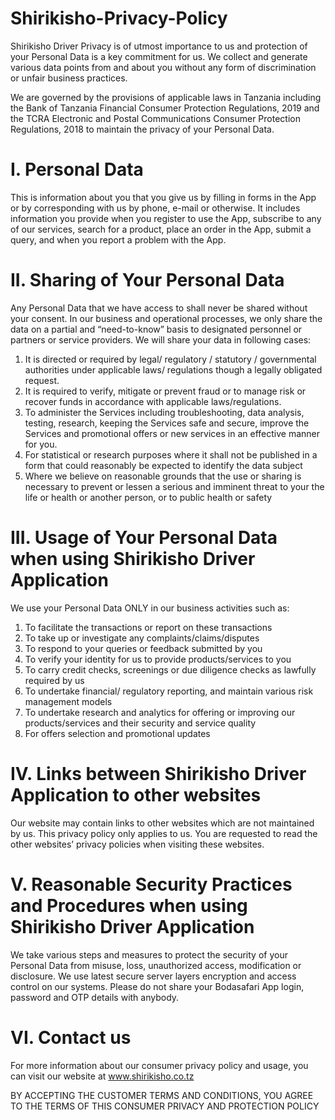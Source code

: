 # Shirikisho-Privacy-Policy
Shirikisho Driver Privacy is of utmost importance to us and protection of your Personal Data is a key commitment for us. We collect and generate various data points from and about you without any form of discrimination or unfair business practices.

We are governed by the provisions of applicable laws in Tanzania including the Bank of Tanzania Financial Consumer Protection Regulations, 2019 and the TCRA Electronic and Postal Communications Consumer Protection Regulations, 2018 to maintain the privacy of your Personal Data.


# I. Personal Data
This is information about you that you give us by filling in forms in the App or by corresponding with us by phone, e-mail or otherwise. It includes information you provide when you register to use the App, subscribe to any of our services, search for a product, place an order in the App, submit a query, and when you report a problem with the App. 


# II. Sharing of Your Personal Data
Any Personal Data that we have access to shall never be shared without your consent.
In our business and operational processes, we only share the data on a partial and “need-to-know” basis to designated personnel or partners or service providers. 
We will share your data in following cases:
1.	It is directed or required by legal/ regulatory / statutory / governmental authorities under applicable laws/ regulations though a legally obligated request.
2.	It is required to verify, mitigate or prevent fraud or to manage risk or recover funds in accordance with applicable laws/regulations.
3.	To administer the Services including troubleshooting, data analysis, testing, research, keeping the Services safe and secure, improve the Services and promotional offers or new services in an effective manner for you.
4.	For statistical or research purposes where it shall not be published in a form that could reasonably be expected to identify the data subject
5.	Where we believe on reasonable grounds that the use or sharing is necessary to prevent or lessen a serious and imminent threat to your the life or health or another person, or to public health or safety

# III. Usage of Your Personal Data when using Shirikisho Driver Application
We use your Personal Data ONLY in our business activities such as:
1. To facilitate the transactions or report on these transactions
2. To take up or investigate any complaints/claims/disputes
3. To respond to your queries or feedback submitted by you
4. To verify your identity for us to provide products/services to you
5. To carry credit checks, screenings or due diligence checks as lawfully required by us
6. To undertake financial/ regulatory reporting, and maintain various risk management models
7. To undertake research and analytics for offering or improving our products/services and their security and service quality
8. For offers selection and promotional updates

# IV. Links between Shirikisho Driver Application to other websites
Our website may contain links to other websites which are not maintained by us. This privacy policy only applies to us. You are requested to read the other websites’ privacy policies when visiting these websites.

# V. Reasonable Security Practices and Procedures when using Shirikisho Driver Application
We take various steps and measures to protect the security of your Personal Data from misuse, loss, unauthorized access, modification or disclosure. We use latest secure server layers encryption and access control on our systems. Please do not share your Bodasafari App login, password and OTP details with anybody.


# VI. Contact us
For more information about our consumer privacy policy and usage, you can visit our website at www.shirikisho.co.tz

BY ACCEPTING THE CUSTOMER TERMS AND CONDITIONS, YOU AGREE TO THE TERMS OF THIS CONSUMER PRIVACY AND PROTECTION POLICY
